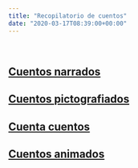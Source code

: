 ```yaml
---
title: "Recopilatorio de cuentos"
date: "2020-03-17T08:39:00+00:00"
---
```


&nbsp;

## [Cuentos narrados](/cuentos_narrados/)

## [Cuentos pictografiados](/cuento_pictografiados/)

## [Cuenta cuentos](/cuenta_cuentos/)

## [Cuentos animados](/cuentos_animados/)

<br/>
<br/>